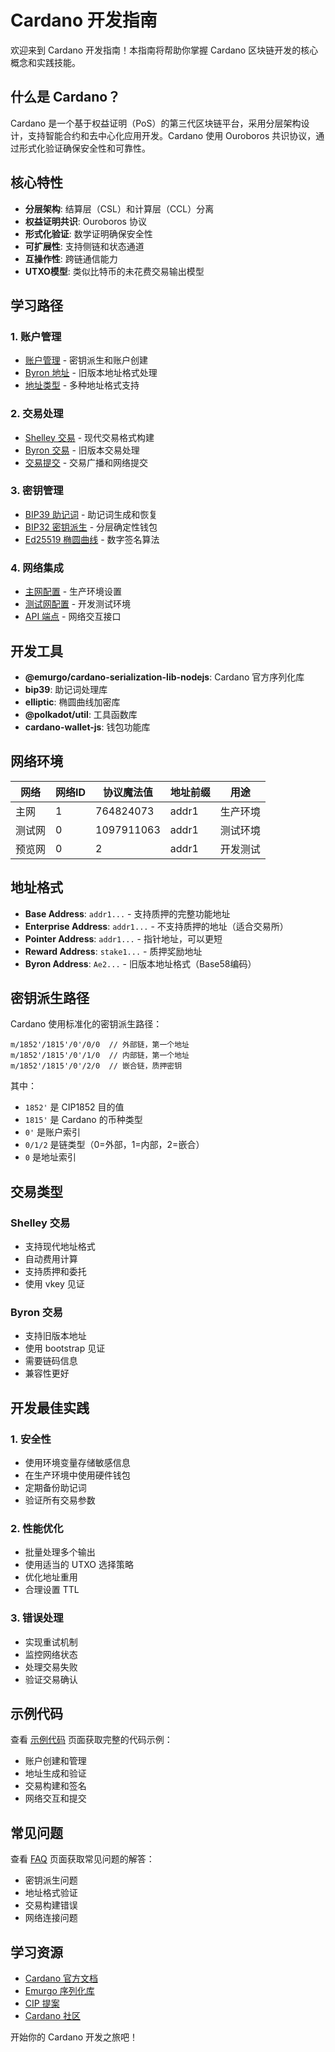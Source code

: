 # Cardano 开发指南

欢迎来到 Cardano 开发指南！本指南将帮助你掌握 Cardano 区块链开发的核心概念和实践技能。

## 什么是 Cardano？

Cardano 是一个基于权益证明（PoS）的第三代区块链平台，采用分层架构设计，支持智能合约和去中心化应用开发。Cardano 使用 Ouroboros 共识协议，通过形式化验证确保安全性和可靠性。

## 核心特性

- **分层架构**: 结算层（CSL）和计算层（CCL）分离
- **权益证明共识**: Ouroboros 协议
- **形式化验证**: 数学证明确保安全性
- **可扩展性**: 支持侧链和状态通道
- **互操作性**: 跨链通信能力
- **UTXO模型**: 类似比特币的未花费交易输出模型

## 学习路径

### 1. 账户管理
- [账户管理](./account/account.md) - 密钥派生和账户创建
- [Byron 地址](./account/byron.md) - 旧版本地址格式处理
- [地址类型](./account/account.md) - 多种地址格式支持

### 2. 交易处理
- [Shelley 交易](./tx/shelley.md) - 现代交易格式构建
- [Byron 交易](./tx/byron.md) - 旧版本交易处理
- [交易提交](./tx/submit.md) - 交易广播和网络提交

### 3. 密钥管理
- [BIP39 助记词](./account/account.md) - 助记词生成和恢复
- [BIP32 密钥派生](./account/account.md) - 分层确定性钱包
- [Ed25519 椭圆曲线](./account/byron.md) - 数字签名算法

### 4. 网络集成
- [主网配置](./intro.md) - 生产环境设置
- [测试网配置](./intro.md) - 开发测试环境
- [API 端点](./tx/submit.md) - 网络交互接口

## 开发工具

- **@emurgo/cardano-serialization-lib-nodejs**: Cardano 官方序列化库
- **bip39**: 助记词处理库
- **elliptic**: 椭圆曲线加密库
- **@polkadot/util**: 工具函数库
- **cardano-wallet-js**: 钱包功能库

## 网络环境

| 网络   | 网络ID | 协议魔法值 | 地址前缀 | 用途     |
| ------ | ------ | ---------- | -------- | -------- |
| 主网   | 1      | 764824073  | addr1    | 生产环境 |
| 测试网 | 0      | 1097911063 | addr1    | 测试环境 |
| 预览网 | 0      | 2          | addr1    | 开发测试 |

## 地址格式

- **Base Address**: `addr1...` - 支持质押的完整功能地址
- **Enterprise Address**: `addr1...` - 不支持质押的地址（适合交易所）
- **Pointer Address**: `addr1...` - 指针地址，可以更短
- **Reward Address**: `stake1...` - 质押奖励地址
- **Byron Address**: `Ae2...` - 旧版本地址格式（Base58编码）

## 密钥派生路径

Cardano 使用标准化的密钥派生路径：

```
m/1852'/1815'/0'/0/0  // 外部链，第一个地址
m/1852'/1815'/0'/1/0  // 内部链，第一个地址
m/1852'/1815'/0'/2/0  // 嵌合链，质押密钥
```

其中：
- `1852'` 是 CIP1852 目的值
- `1815'` 是 Cardano 的币种类型
- `0'` 是账户索引
- `0/1/2` 是链类型（0=外部，1=内部，2=嵌合）
- `0` 是地址索引

## 交易类型

### Shelley 交易
- 支持现代地址格式
- 自动费用计算
- 支持质押和委托
- 使用 vkey 见证

### Byron 交易
- 支持旧版本地址
- 使用 bootstrap 见证
- 需要链码信息
- 兼容性更好

## 开发最佳实践

### 1. 安全性
- 使用环境变量存储敏感信息
- 在生产环境中使用硬件钱包
- 定期备份助记词
- 验证所有交易参数

### 2. 性能优化
- 批量处理多个输出
- 使用适当的 UTXO 选择策略
- 优化地址重用
- 合理设置 TTL

### 3. 错误处理
- 实现重试机制
- 监控网络状态
- 处理交易失败
- 验证交易确认

## 示例代码

查看 [示例代码](./examples.md) 页面获取完整的代码示例：

- 账户创建和管理
- 地址生成和验证
- 交易构建和签名
- 网络交互和提交

## 常见问题

查看 [FAQ](./FAQ.md) 页面获取常见问题的解答：

- 密钥派生问题
- 地址格式验证
- 交易构建错误
- 网络连接问题

## 学习资源

- [Cardano 官方文档](https://docs.cardano.org/)
- [Emurgo 序列化库](https://github.com/Emurgo/cardano-serialization-lib)
- [CIP 提案](https://github.com/cardano-foundation/CIPs)
- [Cardano 社区](https://forum.cardano.org/)

开始你的 Cardano 开发之旅吧！
